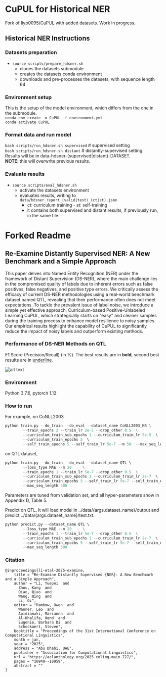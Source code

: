 # CuPUL for Historical NER
Fork of [liyp0095/CuPUL](https://github.com/liyp0095/CuPUL) with added datasets. Work in progress.

## Historical NER Instructions

### Datasets preparation
- `source scripts/prepare_hdsner.sh`
  - clones the datasets submodule
  - creates the datasets conda environment
  - downloads and pre-processes the datasets, with sequence length 64

### Environment setup
This is the setup of the model environment, which differs from the one in the submodule. \
`conda env create -n CuPUL -f environment.yml` \
`conda activate CuPUL`

### Format data and run model
`bash scripts/run_hdsner.sh supervised` # supervised setting \
`bash scripts/run_hdsner.sh distant` # distantly-supervised setting \
Results will be in data-hdsner-(supervised|distant)-DATASET. \
**NOTE**: this will overwrite previous results.

### Evaluate results
- `source scripts/eval_hdsner.sh`
  - activate the datasets environment
  - evaluates results, writing to `data/hdsner_report_(valid|test)_(ct|st).json`
    - ct: curriculum training - st: self-training
    - it contains both supervised and distant results, if previously run, in the same file

# Forked Readme

## Re-Examine Distantly Supervised NER: A New Benchmark and a Simple Approach

This paper delves into Named Entity Recognition (NER) under the framework of Distant Supervision (DS-NER), where the main challenge lies in the compromised quality of labels due to inherent errors such as false positives, false negatives, and positive type errors. We critically assess the efficacy of current DS-NER methodologies using a real-world benchmark dataset named QTL, revealing that their performance often does not meet expectations. To tackle the prevalent issue of label noise, we introduce a simple yet effective approach, Curriculum-based Positive-Unlabeled Learning CuPUL, which strategically starts on "easy" and cleaner samples during the training process to enhance model resilience to noisy samples. Our empirical results highlight the capability of CuPUL to significantly reduce the impact of noisy labels and outperform existing methods.

### Performance of DS-NER Methods on QTL 
F1 Score (Precision/Recall) (in %). The best results are in **bold**, second
best results are in <ins>underline</ins>.

![alt text](fig/image.png)

### Environment

Python 3.7.6, pytorch 1.12

### How to run

For example, on CoNLL2003

```python
python train.py --do_train --do_eval --dataset_name CoNLL2003_KB \
        --train_epochs 2 --train_lr 2e-5 --drop_other 0.5  \
        --curriculum_train_sub_epochs 1 --curriculum_train_lr 5e-5  \ 
        --curriculum_train_epochs 5  \ 
        --self_train_epochs 5 --self_train_lr 5e-7 --m 50  --max_seq_length 150 
```

on QTL dataset,


```python
python train.py --do_train --do_eval --dataset_name QTL \ 
        --loss_type MAE --m 20     \
        --train_epochs 1 --train_lr 5e-7 --drop_other 0.5  \
        --curriculum_train_sub_epochs 1 --curriculum_train_lr 2e-7  \ 
        --curriculum_train_epochs 5 --self_train_lr 5e-7 --self_train_epochs 5  \
        --max_seq_length 300
```

Parameters are tuned from validation set, and all hyper-parameters show in Appendix D, Table 5. 

Predict on QTL. It will load model in ../data/{args.dataset_name}/output and predict ../data/{args.dataset_name}/test.txt.

```python
python predict.py --dataset_name QTL \ 
        --loss_type MAE --m 20     \
        --train_epochs 1 --train_lr 5e-7 --drop_other 0.5  \
        --curriculum_train_sub_epochs 1 --curriculum_train_lr 2e-7  \ 
        --curriculum_train_epochs 5 --self_train_lr 5e-7 --self_train_epochs 5  \
        --max_seq_length 300
```

### Citation

```
@inproceedings{li-etal-2025-examine,
    title = "Re-Examine Distantly Supervised {NER}: A New Benchmark and a Simple Approach",
    author = "Li, Yuepei  and
      Zhou, Kang  and
      Qiao, Qiao  and
      Wang, Qing  and
      Li, Qi",
    editor = "Rambow, Owen  and
      Wanner, Leo  and
      Apidianaki, Marianna  and
      Al-Khalifa, Hend  and
      Eugenio, Barbara Di  and
      Schockaert, Steven",
    booktitle = "Proceedings of the 31st International Conference on Computational Linguistics",
    month = jan,
    year = "2025",
    address = "Abu Dhabi, UAE",
    publisher = "Association for Computational Linguistics",
    url = "https://aclanthology.org/2025.coling-main.727/",
    pages = "10940--10959",
    abstract = ""
}
```